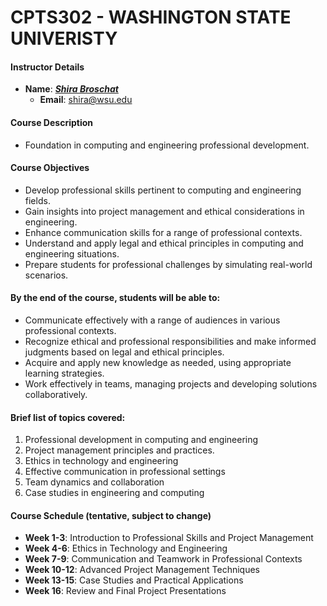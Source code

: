 # CPTS302 - WASHINGTON STATE UNIVERISTY 

#### Instructor Details
- **Name**: ***[Shira Broschat](https://www.linkedin.com/in/shirabroschat/)***
  - **Email**: shira@wsu.edu
    

#### Course Description
- Foundation in computing and engineering professional development.


#### Course Objectives 
- Develop professional skills pertinent to computing and engineering fields.
- Gain insights into project management and ethical considerations in engineering.
- Enhance communication skills for a range of professional contexts.
- Understand and apply legal and ethical principles in computing and engineering situations.
- Prepare students for professional challenges by simulating real-world scenarios.


#### By the end of the course, students will be able to:
- Communicate effectively with a range of audiences in various professional contexts.
- Recognize ethical and professional responsibilities and make informed judgments based on legal and ethical principles.
- Acquire and apply new knowledge as needed, using appropriate learning strategies.
- Work effectively in teams, managing projects and developing solutions collaboratively.

#### Brief list of topics covered:
1. Professional development in computing and engineering
2. Project management principles and practices.
3. Ethics in technology and engineering
4. Effective communication in professional settings
5. Team dynamics and collaboration
6. Case studies in engineering and computing 

#### Course Schedule (tentative, subject to change)
- **Week 1-3**: Introduction to Professional Skills and Project Management
- **Week 4-6**: Ethics in Technology and Engineering
- **Week 7-9**: Communication and Teamwork in Professional Contexts
- **Week 10-12**: Advanced Project Management Techniques
- **Week 13-15**: Case Studies and Practical Applications
- **Week 16**: Review and Final Project Presentations 











